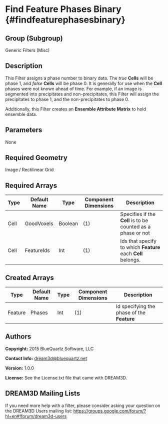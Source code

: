Find Feature Phases Binary {#findfeaturephasesbinary}
=============

## Group (Subgroup) ##
Generic Filters (Misc)

## Description ##
This Filter assigns a phase number to binary data. The *true* **Cells** will be phase 1, and *false* **Cells** will be phase 0. It is generally for use when the **Cell** phases were not known ahead of time. For example, if an image is segmented into precipitates and non-precipitates, this Filter will assign the precipitates to phase 1, and the non-precipitates to phase 0.

Additionally, this Filter creates an **Ensemble Attribute Matrix** to hold ensemble data. 

## Parameters ##
None

## Required Geometry ##
Image / Rectilinear Grid

## Required Arrays ##
| Type | Default Name | Type | Component Dimensions | Description |
|------|--------------|-------------|---------|-----|
| Cell | GoodVoxels | Boolean | (1) | Specifies if the **Cell** is to be counted as a phase or not |
| Cell | FeatureIds | Int | (1) | Ids that specify to which **Feature** each **Cell** belongs. |


## Created Arrays ##
| Type | Default Name | Type | Component Dimensions | Description |
|------|--------------|-------------|---------|-----|
| Feature | Phases | Int | (1) | Id specifying the phase of the **Feature** |


## Authors ##
**Copyright:** 2015 BlueQuartz Software, LLC

**Contact Info:** dream3d@bluequartz.net

**Version:** 1.0.0

**License:**  See the License.txt file that came with DREAM3D.




## DREAM3D Mailing Lists ##

If you need more help with a filter, please consider asking your question on the DREAM3D Users mailing list:
https://groups.google.com/forum/?hl=en#!forum/dream3d-users


